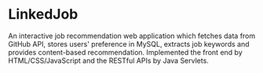 # LinkedJob
An interactive job recommendation web application which fetches data from GitHub API, stores users' preference in MySQL, extracts job keywords and provides content-based recommendation. Implemented the front end by HTML/CSS/JavaScript and the RESTful APIs by Java Servlets. 
